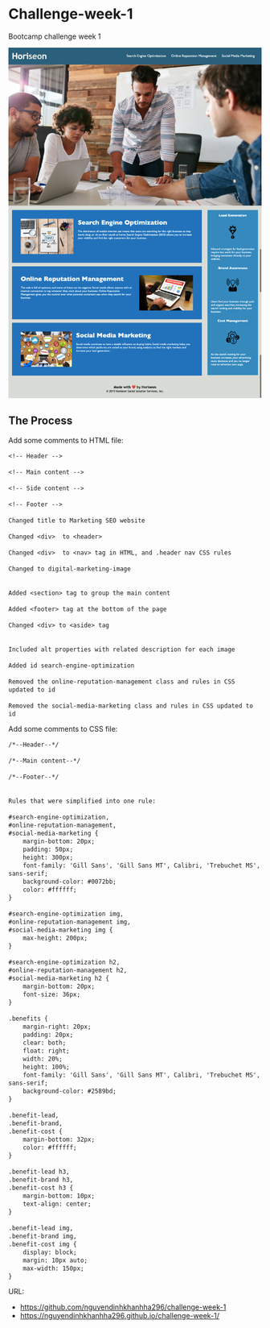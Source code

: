 # Challenge-week-1
Bootcamp challenge week 1

![My edit](/assets/images/2022-06-12-23-03-nguyendinhkhanhha296.github.io.png)

## The Process

Add some comments to HTML file: 
```
<!-- Header -->

<!-- Main content -->

<!-- Side content -->

<!-- Footer -->

Changed title to Marketing SEO website

Changed <div>  to <header> 

Changed <div>  to <nav> tag in HTML, and .header nav CSS rules

Changed to digital-marketing-image

  
Added <section> tag to group the main content

Added <footer> tag at the bottom of the page
  
Changed <div> to <aside> tag


Included alt properties with related description for each image

Added id search-engine-optimization

Removed the online-reputation-management class and rules in CSS updated to id

Removed the social-media-marketing class and rules in CSS updated to id
``` 

Add some comments to CSS file:
```
/*--Header--*/

/*--Main content--*/

/*--Footer--*/
  

Rules that were simplified into one rule:

#search-engine-optimization,
#online-reputation-management,
#social-media-marketing {
    margin-bottom: 20px;
    padding: 50px;
    height: 300px;
    font-family: 'Gill Sans', 'Gill Sans MT', Calibri, 'Trebuchet MS', sans-serif;
    background-color: #0072bb;
    color: #ffffff;
}

#search-engine-optimization img,
#online-reputation-management img,
#social-media-marketing img {
    max-height: 200px;
}

#search-engine-optimization h2,
#online-reputation-management h2,
#social-media-marketing h2 {
    margin-bottom: 20px;
    font-size: 36px;
}

.benefits {
    margin-right: 20px;
    padding: 20px;
    clear: both;
    float: right;
    width: 20%;
    height: 100%;
    font-family: 'Gill Sans', 'Gill Sans MT', Calibri, 'Trebuchet MS', sans-serif;
    background-color: #2589bd;
}

.benefit-lead,
.benefit-brand,
.benefit-cost {
    margin-bottom: 32px;
    color: #ffffff;
}

.benefit-lead h3,
.benefit-brand h3,
.benefit-cost h3 {
    margin-bottom: 10px;
    text-align: center;
}

.benefit-lead img,
.benefit-brand img,
.benefit-cost img {
    display: block;
    margin: 10px auto;
    max-width: 150px;
}
```
URL:
* https://github.com/nguyendinhkhanhha296/challenge-week-1
* https://nguyendinhkhanhha296.github.io/challenge-week-1/
